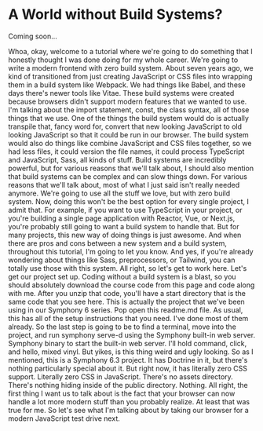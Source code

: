 # A World without Build Systems?

Coming soon...

Whoa, okay, welcome to a tutorial where we're going to do something that I honestly thought I was done doing for my whole career. We're going to write a modern frontend with zero build system. About seven years ago, we kind of transitioned from just creating JavaScript or CSS files into wrapping them in a build system like Webpack. We had things like Babel, and these days there's newer tools like Vitae. These build systems were created because browsers didn't support modern features that we wanted to use. I'm talking about the import statement, const, the class syntax, all of those things that we use. One of the things the build system would do is actually transpile that, fancy word for, convert that new looking JavaScript to old looking JavaScript so that it could be run in our browser. The build system would also do things like combine JavaScript and CSS files together, so we had less files, it could version the file names, it could process TypeScript and JavaScript, Sass, all kinds of stuff. Build systems are incredibly powerful, but for various reasons that we'll talk about, I should also mention that build systems can be complex and can slow things down. For various reasons that we'll talk about, most of what I just said isn't really needed anymore. We're going to use all the stuff we love, but with zero build system. Now, doing this won't be the best option for every single project, I admit that. For example, if you want to use TypeScript in your project, or you're building a single page application with Reactor, Vue, or Next.js, you're probably still going to want a build system to handle that. But for many projects, this new way of doing things is just awesome. And when there are pros and cons between a new system and a build system, throughout this tutorial, I'm going to let you know. And yes, if you're already wondering about things like Sass, preprocessors, or Tailwind, you can totally use those with this system. All right, so let's get to work here. Let's get our project set up. Coding without a build system is a blast, so you should absolutely download the course code from this page and code along with me. After you unzip that code, you'll have a start directory that is the same code that you see here.  This is actually the project that we've been using in our Symphony 6 series. Pop open this readme.md file. As usual, this has all of the setup instructions that you need. I've done most of them already. So the last step is going to be to find a terminal, move into the project, and run symphony serve-d using the Symphony built-in web server. Symphony binary to start the built-in web server. I'll hold command, click, and hello, mixed vinyl. But yikes, is this thing weird and ugly looking. So as I mentioned, this is a Symphony 6.3 project. It has Doctrine in it, but there's nothing particularly special about it. But right now, it has literally zero CSS support. Literally zero CSS in JavaScript. There's no assets directory. There's nothing hiding inside of the public directory. Nothing. All right, the first thing I want us to talk about is the fact that your browser can now handle a lot more modern stuff than you probably realize. At least that was true for me. So let's see what I'm talking about by taking our browser for a modern JavaScript test drive next.
